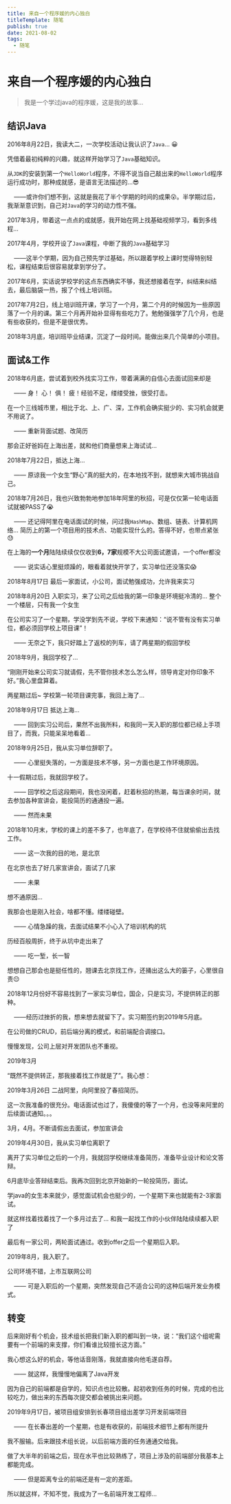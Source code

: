 ```yaml
---
title: 来自一个程序媛的内心独白
titleTemplate: 随笔
publish: true
date: 2021-08-02
tags:
  - 随笔
---
```

# 来自一个程序媛的内心独白

> 我是一个学过java的程序媛，这是我的故事...

<!-- more -->
## 结识Java

2016年8月22日，我读大二，一次学校活动让我认识了`Java`... 😀

凭借着最初纯粹的兴趣，就这样开始学习了`Java`基础知识。

从`JDK`的安装到第一个`HelloWorld`程序，不得不说当自己敲出来的`HelloWorld`程序运行成功时，那种成就感，是语言无法描述的...😎

    ——或许你们想不到，这就是我花了半个学期的时间的成果😮。半学期过后，我渐渐意识到，自己对`Java`的学习的动力性不强。

2017年3月，带着这一点点的成就感，我开始在网上找基础视频学习，看到多线程...

2017年4月，学校开设了`Java`课程，中断了我的`Java`基础学习

    ——这半个学期，因为自己预先学过基础，所以跟着学校上课时觉得特别轻松，课程结束后很容易就拿到学分了。

2017年6月，实话说学校学的这点东西确实不够，我还想接着在学，纠结来纠结去，最后脑袋一热，报了个线上培训班。

2017年7月2日，线上培训班开课，学习了一个月，第二个月的时候因为一些原因落了一个月的课。第三个月再开始补显得有些吃力了。勉勉强强学了几个月，也是有些收获的，但是不是很优秀。

2018年3月底，培训班毕业结课，沉淀了一段时间。能做出来几个简单的小项目。

## 面试&工作

2018年6月底，尝试着到校外找实习工作，带着满满的自信心去面试回来却是

    —— 身！ 心！ 俱！ 疲！经验不足，缕缕受挫，很受打击。

在一个三线城市里，相比于北、上、广、深，工作机会确实挺少的、实习机会就更不用说了。

    —— 重新背面试题、改简历

那会正好爸妈在上海出差，就和他们商量想来上海试试...

2018年7月22日，抵达上海...

    —— 原谅我一个女生“野心”真的挺大的，在本地找不到，就想来大城市挑战自己。

2018年7月26日，我也兴致勃勃地参加18年阿里的秋招，可是仅仅第一轮电话面试就被PASS了😭

    —— 还记得阿里在电话面试的时候，问过我`HashMap`、数组、链表、计算机网络... 简历上的第一个项目用的技术点、功能实现什么的。答得不好，也带点紧张😓

在上海的**一个月**陆陆续续仅仅收到**6，7家**规模不大公司面试邀请，一个offer都没

    —— 说实话心里挺烦躁的，眼看着就快开学了，实习单位还没落实😱

2018年8月17日 最后一家面试，小公司，面试勉强成功，允许我来实习

2018年8月20日 入职实习，来了公司之后给我的第一印象是环境挺冷清的... 整个一个楼层，只有我一个女生

在公司实习了一个星期，学没学到先不说，学校下来通知：“说不管有没有实习单位，都必须回学校上项目课”！

    —— 无奈之下，我只好踏上了返校的列车，请了两星期的假回学校

2018年9月，我回学校了...

“刚刚开始来公司实习就请假，先不管你技术怎么怎么样，领导肯定对你印象不好。”我心里盘算着。

两星期过后~ 学校第一轮项目课完事，我回上海了...

2018年9月17日 抵达上海...

    —— 回到实习公司后，果然不出我所料，和我同一天入职的那位都已经上手项目了，而我，只能呆呆地看着...

2018年9月25日，我从实习单位辞职了。

    —— 心里挺失落的，一方面是技术不够，另一方面也是工作环境原因。

十一假期过后，我就回学校了。

    —— 回学校之后这段期间，我也没闲着，赶着秋招的热潮，每当课余时间，就去参加各种宣讲会，能投简历的通通投一遍。

    —— 然而未果

2018年10月末，学校的课上的差不多了，也年底了，在学校待不住就偷偷出去找工作。

    —— 这一次我的目的地，是北京

在北京也去了好几家宣讲会，面试了几家

    —— 未果

想不通原因...

我那会也是刚入社会，啥都不懂。缕缕碰壁。

    —— 心情急躁的我，去面试结果不小心入了培训机构的坑

历经百般周折，终于从坑中走出来了

    —— 吃一堑，长一智

想想自己那会也是挺任性的，翘课去北京找工作，还捅出这么大的篓子，心里很自责😔

2018年12月份好不容易找到了一家实习单位，国企，只是实习，不提供转正的那种。

    ——经历过挫折的我，想来想去就留下了。实习期签约到2019年5月底。

在公司做的CRUD，前后端分离的模式，和前端配合调接口。

慢慢发现，公司上层对开发团队也不重视。

2019年3月

“既然不提供转正，那我接着找工作就是了”。我心想：

2019年3月26日 二战阿里，向阿里投了春招简历。

这一次我准备的很充分。电话面试也过了，我傻傻的等了一个月，也没等来阿里的后续面试通知。。。

3月，4月。不断请假出去面试，参加宣讲会

2019年4月30日，我从实习单位离职了

离开了实习单位之后的一个月，我就回学校继续准备简历，准备毕业设计和论文答辩。

6月底毕业答辩结束后。我再次回到北京开始新的一轮投简历，面试。

学java的女生本来就少，感觉面试机会也挺少的，一个星期下来也就能有2-3家面试。

就这样找着找着找了一个多月过去了... 和我一起找工作的小伙伴陆陆续续都入职了

最后有一家公司，两轮面试通过。收到offer之后一个星期后入职。

2019年8月，我入职了。

公司环境不错，上市互联网公司

    —— 可是入职后的一个星期，突然发现自己不适合公司的这种后端开发业务模式。

## 转变

后来刚好有个机会，技术组长把我们新入职的都叫到一块，说：“我们这个组呢需要有一个前端的来支撑，你们看谁比较擅长这方面。”

我心想这么好的机会，等他话音刚落，我就直接向他毛遂自荐。

    —— 就这样，我慢慢地偏离了Java开发

因为自己的前端都是自学的，知识点也比较散。起初收到任务的时候，完成的也比较吃力，做出来的东西每次提交都会被挑出来问题。

2019年9月17日，被项目组安排到长春项目组出差学习开发前端项目

    —— 在长春出差的一个星期，也是有收获的，前端技术细节上都有所提升

我不服输。后来跟技术组长说，以后前端方面的任务通通交给我。

做了大半年的前端之后，现在水平也比较熟练了，项目上涉及的前端部分我基本上都能完成。

    —— 但是距离专业的前端还是有一定的差距。

所以就这样，不知不觉，我成为了一名前端开发工程师...